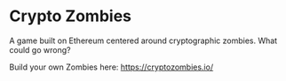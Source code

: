 # Crypto Zombies
A game built on Ethereum centered around cryptographic zombies. What could go wrong?

Build your own Zombies here:
https://cryptozombies.io/
